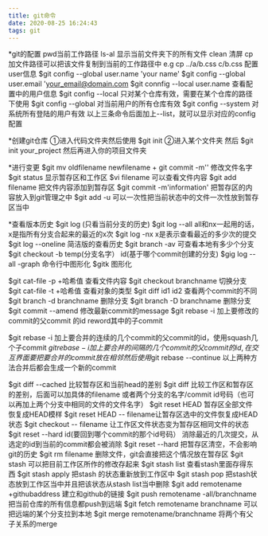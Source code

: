 ```yaml
---
title: git命令
date: 2020-08-25 16:24:43
tags: git
---
```

*git的配置
pwd当前工作路径
ls-al 显示当前文件夹下的所有文件
clean 清屏
cp 加文件路径可以把该文件复制到当前的工作路径中 e.g cp ../a/b.css  c/b.css 
配置user信息
$git config --global user.name 'your name'
$git config --global user.email 'your_email@domain.com
$git connfig --local user.name 查看配置中的用户信息
$git config --local 只对某个仓库有效，需要在某个仓库的路径下使用
$git config --global 对当前用户的所有仓库有效
$git config --system 对系统所有登陆的用户有效
以上三条命令后面加上--list，就可以显示对应的config配置

*创建git仓库
①进入代码文件夹然后使用 $git init
②进入某个文件夹 然后 $git init your_project 然后再进入你的项目文件夹

*进行变更
$git mv oldfilename newfilename + git commit -m'' 修改文件名字
$git status 显示暂存区和工作区
$vi filename 可以查看文件内容
$git add filename 把文件内容添加到暂存区
$git commit -m'information' 把暂存区的内容放入到git管理之中
$git add -u 可以一次性把当前状态中的文件一次性放到暂存区当中

*查看版本历史
$git log (只看当前分支的历史)
$git log --all all和nx一起用的话，x是指所有分支合起来的最近的x次
$git log -nx x是表示查看最近的多少次的提交
$git log --oneline 简洁版的查看历史
$git branch -av 可查看本地有多少个分支
$git checkout -b temp(分支名字） id(基于哪个commit创建的分支)
$gig log --all -graph 命令行中图形化
$gitk 图形化

$git cat-file -p +哈希值 查看文件内容
$git checkout branchname 切换分支
$git cat-file -t +哈希值 查看对象的类型
$git diff id1 id2 查看两个commit的不同
$git branch -d branchname 删除分支
$git branch -D branchname 删除分支
$git commit --amend 修改最新commit的message
$git rebase -i 加上要修改的commit的父commit 的id reword其中的子commit

$git rebase -i 加上要合并的连续的几个commit的父commit的id，使用squash几个子commit
$git rebase -i 加上要合并的间隔的几个commit的父commit的id,在交互界面要把要合并的commit放在相邻 然后使用$git rebase --continue
以上两种方法合并后都会生成一个新的commit

$git diff --cached 比较暂存区和当前head的差别
$git diff 比较工作区和暂存区的差别，后面可以加具体的filename 或者两个分支的名字/commit id号码（也可以再加上两个分支中相同的文件的文件名字）
$git reset HEAD 暂存区全部文件恢复成HEAD模样
$git reset HEAD -- filename让暂存区选中的文件恢复成HEAD状态
$git checkout -- filename 让工作区文件状态变为暂存区相同文件的状态
$git reset --hard id(要回到哪个commit的那个id号码） 消除最近的几次提交，从选定的id到当前的commit都会被消除
$git reset --hard 把暂存区清空，不会影响git的历史
$git rm filename 删除文件，git会直接把这个情况放在暂存区
$git stash 可以把目前工作区所作的修改存起来
$git stash list 查看stash里面存得东西
$git stash apply 把stash 的状态重新放到工作区中
$git stash pop 把stash状态放到工作区当中并且把该状态从stash list当中删除
$git add remotename +githubaddress 建立和github的链接
$git push remotename -all/branchname 把当前仓库的所有信息都push到远端
$git fetch remotename branchname 可以把远端的某个分支拉到本地
$git merge remotename/branchname 将两个有父子关系的merge